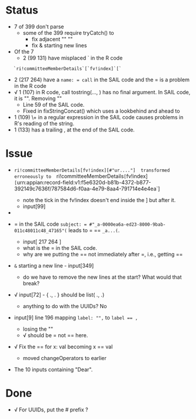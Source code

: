 # Status

+ 7 of 399 don't parse
   + some of the 399 require tryCatch() to 
      + fix adjacent "" ""
	  + fix & starting new  lines
+ Of the 7
   +  2 (99 131) have misplaced ` in the R code
```
   `ri!committeeMemberDetails`[`fv!index]`[`
```
   + 2 (217 264) have a  `name: = call` in the SAIL code and the = is a problem in the R code
   + √ 1  (107) in R code, call tostring(..., )    has no final argument. In SAIL code, it is "".  Removing ""
      + Line 59 of the SAIL code.
	  + Fixed in fixStringConcat() which uses a lookbehind and ahead to 
   + 1 (109) \\+ in a regular expression in the SAIL code causes problems in R's reading of the string.   
   + 1 (133) has a trailing , at the end of the SAIL code.

# Issue 


+ `ri!committeeMemberDetails[fv!index][#"ur...."] 
    transformed erroneously to 
	`ri!committeeMemberDetails`[`fv!index]`[`urn:appian:record-field:v1:f5e6320d-b81b-4372-b877-392149c7636f/787584d6-f0aa-4e79-8aa4-791714e4e4ea`]
	+ note the tick in the fv!index doesn't end inside the ] but after it.
    + input[99]

+ 

+ = in the SAIL code `subject: = #"_a-0000ea6a-ed23-8000-9bab-011c48011c48_47165"(` leads to = == `_a...(`.
     + input[ 217 264 ]
     + what is the = in the SAIL code.
	 + why are we putting the == not immediately after =, i.e., getting ==

+ `&` starting a new line - input[349]
  + do we have to remove the new lines at the start? What would that break?

+ √ input[72] - { ., . } should be list( ., .)
   + anything to do with the UUIDs? No

+ input[9]  line 196 mapping `label: "",`   to `label == ,`
  + losing the ""
  + √ should be = not == here.

+ √ Fix the == for x: val becoming x == val
  + moved changeOperators to earlier


+ The 10 inputs containing "Dear".



# Done

+ √ For UUIDs, put the # prefix ?
